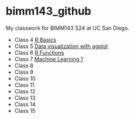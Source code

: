 # bimm143_github
My classwork for BIMM143 S24 at UC San Diego.

- Class 4 [R Basics](https://github.com/JustinLuUCSD/bimm143_github/blob/main/Class04/Class04.pdf)
- Class 5 [Data visualization with ggplot](https://github.com/JustinLuUCSD/bimm143_github/blob/main/class05/class05.pdf)
- Class 6 [R Functions](https://github.com/JustinLuUCSD/bimm143_github/blob/main/class06/class06.pdf)
- Class 7 [Machine Learning 1](https://github.com/JustinLuUCSD/bimm143_github/blob/main/class07/class07.pdf)
- Class 8 []()
- Class 9 []()
- Class 10 []()
- Class 11 []()
- Class 12 []()
- Class 13 []()
- Class 14 []()
- Class 15 []()
